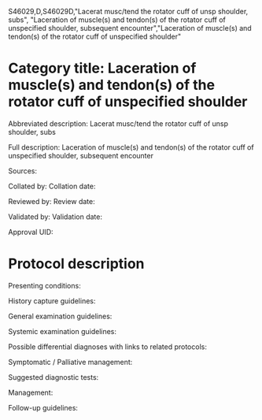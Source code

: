 S46029,D,S46029D,"Lacerat musc/tend the rotator cuff of unsp shoulder, subs", "Laceration of muscle(s) and tendon(s) of the rotator cuff of unspecified shoulder, subsequent encounter","Laceration of muscle(s) and tendon(s) of the rotator cuff of unspecified shoulder"
# Category title: Laceration of muscle(s) and tendon(s) of the rotator cuff of unspecified shoulder

Abbreviated description: Lacerat musc/tend the rotator cuff of unsp shoulder, subs

Full description: Laceration of muscle(s) and tendon(s) of the rotator cuff of unspecified shoulder, subsequent encounter

Sources:

Collated by:
Collation date:

Reviewed by:
Review date:

Validated by:
Validation date:

Approval UID:

# Protocol description

Presenting conditions:

History capture guidelines:

General examination guidelines:

Systemic examination guidelines:

Possible differential diagnoses with links to related protocols:

Symptomatic / Palliative management:

Suggested diagnostic tests:

Management:

Follow-up guidelines:
